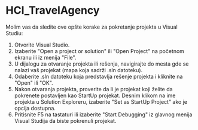 # HCI_TravelAgency
Molim vas da sledite ove opšte korake za pokretanje projekta u Visual Studiu:

1. Otvorite Visual Studio.
2. Izaberite "Open a project or solution" ili "Open Project" na početnom ekranu ili iz menija "File".
3. U dijalogu za otvaranje projekta ili rešenja, navigirajte do mesta gde se nalazi vaš projekat (mapa koja sadrži .sln datoteku).
4. Odaberite .sln datoteku koja predstavlja rešenje projekta i kliknite na "Open" ili "OK".
5. Nakon otvaranja projekta, proverite da li je projekat koji želite da pokrenete postavljen kao StartUp projekat. Desnim klikom na ime projekta u Solution Exploreru, izaberite "Set as StartUp Project" ako je opcija dostupna.
6. Pritisnite F5 na tastaturi ili izaberite "Start Debugging" iz glavnog menija Visual Studija da biste pokrenuli projekat.